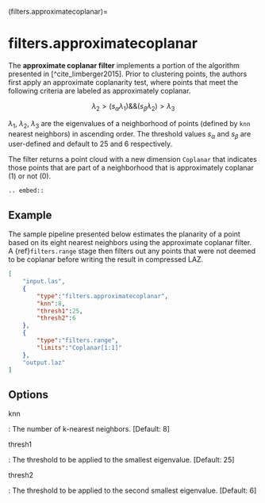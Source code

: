 (filters.approximatecoplanar)=

# filters.approximatecoplanar

The **approximate coplanar filter** implements a portion of the algorithm
presented
in [^cite_limberger2015]. Prior to clustering points, the authors first apply an
approximate coplanarity test, where points that meet the following criteria are
labeled as approximately coplanar.

$$
\lambda_2 > (s_{\alpha}\lambda_1) \&\& (s_{\beta}\lambda_2) > \lambda_3
$$

$\lambda_1$, $\lambda_2$, $\lambda_3$ are the eigenvalues of
a neighborhood of points (defined by `knn` nearest neighbors) in ascending
order. The threshold values $s_{\alpha}$ and $s_{\beta}$ are
user-defined and default to 25 and 6 respectively.

The filter returns a point cloud with a new dimension `Coplanar` that
indicates those points that are part of a neighborhood that is approximately
coplanar (1) or not (0).

```{eval-rst}
.. embed::
```

## Example

The sample pipeline presented below estimates the planarity of a point based on
its eight nearest neighbors using the approximate coplanar filter. A
{ref}`filters.range` stage then filters out any points that were not
deemed to be coplanar before writing the result in compressed LAZ.

```json
[
    "input.las",
    {
        "type":"filters.approximatecoplanar",
        "knn":8,
        "thresh1":25,
        "thresh2":6
    },
    {
        "type":"filters.range",
        "limits":"Coplanar[1:1]"
    },
    "output.laz"
]
```

## Options

knn

: The number of k-nearest neighbors. \[Default: 8\]

thresh1

: The threshold to be applied to the smallest eigenvalue. \[Default: 25\]

thresh2

: The threshold to be applied to the second smallest eigenvalue. \[Default: 6\]

```{include} filter_opts.md
```
